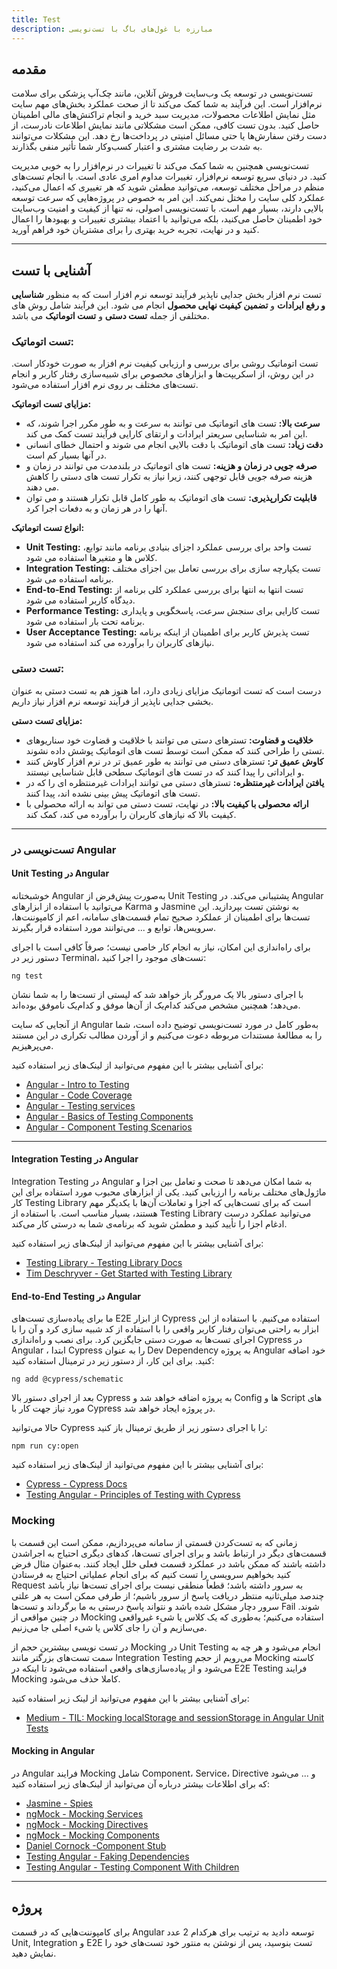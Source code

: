 ```yaml
---
title: Test
description: مبارزه با غول‌های باگ با تست‌نویسی
---
```


## مقدمه

تست‌نویسی در توسعه یک وب‌سایت فروش آنلاین، مانند چک‌آپ پزشکی برای سلامت نرم‌افزار است. این فرآیند به شما کمک می‌کند تا از صحت عملکرد بخش‌های مهم سایت مثل نمایش اطلاعات محصولات، مدیریت سبد خرید و انجام تراکنش‌های مالی اطمینان حاصل کنید. بدون تست کافی، ممکن است مشکلاتی مانند نمایش اطلاعات نادرست، از دست رفتن سفارش‌ها یا حتی مسائل امنیتی در پرداخت‌ها رخ دهد. این مشکلات می‌توانند به شدت بر رضایت مشتری و اعتبار کسب‌وکار شما تأثیر منفی بگذارند.

تست‌نویسی همچنین به شما کمک می‌کند تا تغییرات در نرم‌افزار را به خوبی مدیریت کنید. در دنیای سریع توسعه نرم‌افزار، تغییرات مداوم امری عادی است. با انجام تست‌های منظم در مراحل مختلف توسعه، می‌توانید مطمئن شوید که هر تغییری که اعمال می‌کنید، عملکرد کلی سایت را مختل نمی‌کند. این امر به خصوص در پروژه‌هایی که سرعت توسعه بالایی دارند، بسیار مهم است. با تست‌نویسی اصولی، نه تنها از کیفیت و امنیت وب‌سایت خود اطمینان حاصل می‌کنید، بلکه می‌توانید با اعتماد بیشتری تغییرات و بهبودها را اعمال کنید و در نهایت، تجربه خرید بهتری را برای مشتریان خود فراهم آورید.

---

## آشنایی با تست

تست نرم افزار بخش جدایی ناپذیر فرآیند توسعه نرم افزار است که به منظور **شناسایی و رفع ایرادات** و **تضمین کیفیت نهایی محصول** انجام می شود. این فرآیند شامل روش های مختلفی از جمله **تست دستی** و **تست اتوماتیک** می باشد.

### تست اتوماتیک:

تست اتوماتیک روشی برای بررسی و ارزیابی کیفیت نرم افزار به صورت خودکار است. در این روش، از اسکریپت‌ها و ابزارهای مخصوص برای شبیه‌سازی رفتار کاربر و انجام تست‌های مختلف بر روی نرم افزار استفاده می‌شود.

**مزایای تست اتوماتیک:**

-   **سرعت بالا:** تست های اتوماتیک می توانند به سرعت و به طور مکرر اجرا شوند، که این امر به شناسایی سریعتر ایرادات و ارتقای کارایی فرآیند تست کمک می کند.
-   **دقت زیاد:** تست های اتوماتیک با دقت بالایی انجام می شوند و احتمال خطای انسانی در آنها بسیار کم است.
-   **صرفه جویی در زمان و هزینه:** تست های اتوماتیک در بلندمدت می توانند در زمان و هزینه صرفه جویی قابل توجهی کنند، زیرا نیاز به تکرار تست های دستی را کاهش می دهند.
-   **قابلیت تکرارپذیری:** تست های اتوماتیک به طور کامل قابل تکرار هستند و می توان آنها را در هر زمان و به دفعات اجرا کرد.

**انواع تست اتوماتیک:**

-   **Unit Testing:**
    تست واحد برای بررسی عملکرد اجزای بنیادی برنامه مانند توابع، کلاس ها و متغیرها استفاده می شود.
-   **Integration Testing:**
    تست یکپارچه سازی برای بررسی تعامل بین اجزای مختلف برنامه استفاده می شود.
-   **End-to-End Testing:**
    تست انتها به انتها برای بررسی عملکرد کلی برنامه از دیدگاه کاربر استفاده می شود.
-   **Performance Testing:**
    تست کارایی برای سنجش سرعت، پاسخگویی و پایداری برنامه تحت بار استفاده می شود.
-   **User Acceptance Testing:**
    تست پذیرش کاربر برای اطمینان از اینکه برنامه نیازهای کاربران را برآورده می کند استفاده می شود.

### تست دستی:

درست است که تست اتوماتیک مزایای زیادی دارد، اما هنوز هم به تست دستی به عنوان بخشی جدایی ناپذیر از فرآیند توسعه نرم افزار نیاز داریم.

**مزایای تست دستی:**

-   **خلاقیت و قضاوت:** تسترهای دستی می توانند با خلاقیت و قضاوت خود سناریوهای تستی را طراحی کنند که ممکن است توسط تست های اتوماتیک پوشش داده نشوند.
-   **کاوش عمیق تر:** تسترهای دستی می توانند به طور عمیق تر در نرم افزار کاوش کنند و ایراداتی را پیدا کنند که در تست های اتوماتیک سطحی قابل شناسایی نیستند.
-   **یافتن ایرادات غیرمنتظره:** تسترهای دستی می توانند ایرادات غیرمنتظره ای را که در تست های اتوماتیک پیش بینی نشده اند، پیدا کنند.
-   **ارائه محصولی با کیفیت بالا:** در نهایت، تست دستی می تواند به ارائه محصولی با کیفیت بالا که نیازهای کاربران را برآورده می کند، کمک کند.

---

### تست‌نویسی در Angular

#### Unit Testing در Angular

خوشبختانه
Angular
به‌صورت پیش‌فرض از
Unit Testing
پشتیبانی می‌کند.
در
Angular
می‌توانید با استفاده از ابزارهای
Karma
و
Jasmine
به نوشتن تست بپردازید.
این تست‌ها برای اطمینان از عملکرد صحیح تمام قسمت‌های سامانه،
اعم از کامپوننت‌ها، سرویس‌ها، توابع و ... می‌توانند مورد استفاده قرار بگیرند.

برای راه‌اندازی این امکان، نیاز به انجام کار خاصی نیست؛
صرفاً کافی است با اجرای دستور زیر در Terminal، تست‌های موجود را اجرا کنید:

```shell
ng test
```

با اجرای دستور بالا یک مرورگر باز خواهد شد که لیستی از تست‌ها را به شما نشان می‌دهد؛
همچنین مشخص می‌کند کدام‌یک از آن‌ها موفق و کدام‌یک ناموفق بوده‌اند.

از آنجایی که سایت
Angular
به‌طور کامل در مورد تست‌نویسی توضیح داده است،
شما را به مطالعۀ مستندات مربوطه دعوت می‌کنیم
و از آوردن مطالب تکراری در این مستند می‌پرهیزیم.

برای آشنایی بیشتر با این مفهوم می‌توانید از لینک‌های زیر استفاده کنید:

-   [Angular - Intro to Testing](https://angular.io/guide/testing)
-   [Angular - Code Coverage](https://angular.io/guide/testing-code-coverage)
-   [Angular - Testing services](https://angular.io/guide/testing-services)
-   [Angular - Basics of Testing Components](https://angular.io/guide/testing-components-basics)
-   [Angular - Component Testing Scenarios](https://angular.io/guide/testing-components-scenarios)

---

#### Integration Testing در Angular

Integration Testing
در
Angular
به شما امکان می‌دهد تا صحت و تعامل بین اجزا و ماژول‌های مختلف برنامه‌ را ارزیابی کنید. یکی از ابزارهای محبوب مورد استفاده برای این کار
Testing Library
است که برای تست‌هایی که اجزا و تعاملات آن‌ها با یکدیگر مهم هستند، بسیار مناسب است. با استفاده از
Testing Library
می‌توانید عملکرد درست ادغام اجزا را تأیید کنید و مطمئن شوید که برنامه‌ی شما به درستی کار می‌کند.

برای آشنایی بیشتر با این مفهوم می‌توانید از لینک‌های زیر استفاده کنید:

-   [Testing Library - Testing Library Docs](https://testing-library.com/docs/angular-testing-library/intro/)
-   [Tim Deschryver - Get Started with Testing Library](https://timdeschryver.dev/blog/good-testing-practices-with-angular-testing-library)

#### End-to-End Testing در Angular

ما برای پیاده‌سازی تست‌های
E2E
از ابزار
Cypress
استفاده می‌کنیم. با استفاده از این ابزار به راحتی می‌توان رفتار کاربر واقعی را با استفاده از کد شبیه سازی کرد و آن را با اجرای تست‌ها به صورت دستی جایگزین کرد.
برای نصب و راه‌اندازی
Cypress
در
Angular
، ابتدا
Cypress
را به عنوان
Dev Dependency
به پروژه
Angular
خود اضافه کنید. برای این کار، از دستور زیر در ترمینال استفاده کنید:

```shell
ng add @cypress/schematic
```

بعد از اجرای دستور بالا
Cypress
به پروژه اضافه خواهد شد و
Config
ها و
Script
های مورد نیاز جهت کار با
Cypress
در پروژه ایجاد خواهد شد.

حالا می‌توانید
Cypress
را با اجرای دستور زیر از طریق ترمینال باز کنید:

```shell
npm run cy:open
```

برای آشنایی بیشتر با این مفهوم می‌توانید از لینک‌های زیر استفاده کنید:

-   [Cypress - Cypress Docs](https://docs.cypress.io/)
-   [Testing Angular - Principles of Testing with Cypress](https://testing-angular.com/introduction/)

### Mocking

زمانی که به تست‌کردن قسمتی از سامانه می‌پردازیم،
ممکن است این قسمت با قسمت‌های دیگر در ارتباط باشد و برای اجرای تست‌ها،
کدهای دیگری احتیاج به اجراشدن داشته باشند که ممکن باشد در عملکرد قسمت فعلی خلل ایجاد کنند.
به‌عنوان مثال فرض کنید بخواهیم سرویسی را تست کنیم که برای انجام عملیاتی احتیاج به فرستادن
Request
به سرور داشته باشد؛
قطعاً منطقی نیست برای اجرای تست‌ها نیاز باشد چندصد میلی‌ثانیه منتظر دریافت پاسخ از سرور باشیم؛
از طرفی ممکن است به هر علتی سرور دچار مشکل شده باشد و نتواند پاسخ درستی به ما برگرداند
و تست‌ها
Fail
شوند.
در چنین مواقعی از
Mocking
استفاده می‌کنیم؛
به‌طوری که یک کلاس یا شیء غیرواقعی می‌سازیم و آن را جای کلاس یا شیء اصلی جا می‌زنیم.

در تست نویسی بیشترین حجم از
Mocking
در
Unit Testing
انجام می‌شود و هر چه به سمت تست‌های بزرگتر مانند
Integration Testing
می‌رویم از حجم
Mocking
کاسته می‌شود و از پیاده‌سازی‌های واقعی استفاده می‌شود تا اینکه در
E2E Testing
فرایند
Mocking
کاملا حذف می‌شود.

برای آشنایی بیشتر با این مفهوم می‌توانید از لینک زیر استفاده کنید:

-   [Medium - TIL: Mocking localStorage and sessionStorage in Angular Unit Tests](https://armno.medium.com/til-mocking-localstorage-and-sessionstorage-in-angular-unit-tests-a765abdc9d87)

#### Mocking in Angular

در
Angular
فرایند
Mocking
شامل
Component، Service، Directive
و ... می‌شود که برای اطلاعات بیشتر درباره آن می‌توانید از لینک‌های زیر استفاده کنید:

-   [Jasmine - Spies](https://jasmine.github.io/api/5.1/Spy)
-   [ngMock - Mocking Services](https://ng-mocks.sudo.eu/api/MockService)
-   [ngMock - Mocking Directives](https://ng-mocks.sudo.eu/api/MockDirective)
-   [ngMock - Mocking Components](https://ng-mocks.sudo.eu/api/MockComponent)
-   [Daniel Cornock -Component Stub](https://www.danielcornock.co.uk/articles/angular-testing-3-stubbing-child-components)
-   [Testing Angular - Faking Dependencies](https://testing-angular.com/faking-dependencies/#faking-dependencies)
-   [Testing Angular - Testing Component With Children](https://testing-angular.com/testing-components-with-children/)

---

## پروژه

برای کامپوننت‌هایی که در قسمت
Angular
توسعه دادید به ترتیب برای هرکدام 2 عدد
Unit, Integration
و
E2E
تست بنوسید، پس از نوشتن به منتور خود تست‌های خود را نمایش دهید.
